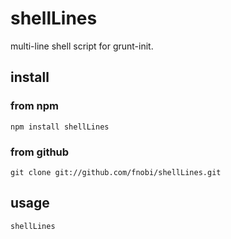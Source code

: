 shellLines
==============

multi-line shell script for grunt-init.

## install

### from npm

```
npm install shellLines
```

### from github

```
git clone git://github.com/fnobi/shellLines.git
```

## usage

```
shellLines
```

